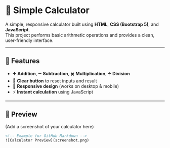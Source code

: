 # 🧮 Simple Calculator

A simple, responsive calculator built using **HTML**, **CSS (Bootstrap 5)**, and **JavaScript**.  
This project performs basic arithmetic operations and provides a clean, user-friendly interface.

---

## 🚀 Features
- ➕ **Addition**, ➖ **Subtraction**, ✖️ **Multiplication**, ➗ **Division**
- 🔄 **Clear button** to reset inputs and result
- 📱 **Responsive design** (works on desktop & mobile)
- ⚡ **Instant calculation** using JavaScript

---

## 📸 Preview
(Add a screenshot of your calculator here)  
```html
<!-- Example for GitHub Markdown -->
![Calculator Preview](screenshot.png)
